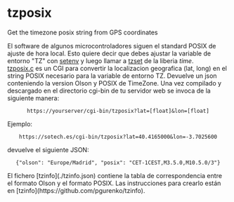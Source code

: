 # tzposix
Get the timezone posix string from GPS coordinates

El software de algunos microcontroladores siguen el standard POSIX de ajuste de hora local. Esto quiere decir que debes ajustar la variable de entorno "TZ" con [setenv](http://man7.org/linux/man-pages/man3/setenv.3.html) y luego llamar a [tzset](http://man7.org/linux/man-pages/man3/tzset.3.html) de la liberia *time*.  
[tzposix.c](./tzposix.c) es un CGI para convertir la localizacion geografica (lat, long) en el string POSIX necesario para la variable de entorno TZ. Devuelve un json conteniendo la version Olson y POSIX de TimeZone. Una vez compilado y descargado en el directorio cgi-bin de tu servidor web se invoca de la siguiente manera:
<center>

    https://yourserver/cgi-bin/tzposix?lat=[float]&lon=[float]

</center>
Ejemplo:  
<center>

    https://sotech.es/cgi-bin/tzposix?lat=40.4165000&lon=-3.7025600

</center>

devuelve el siguiente JSON:
<center>

    {"olson": "Europe/Madrid", "posix": "CET-1CEST,M3.5.0,M10.5.0/3"}

</center>
El fichero [tzinfo](./tzinfo.json) contiene la tabla de correspondencia entre el formato Olson y el formato POSIX. Las instrucciones para crearlo están en [tzinfo](https://github.com/pgurenko/tzinfo).


